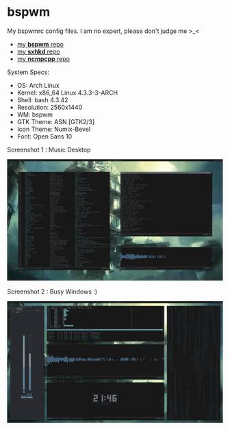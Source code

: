 # bspwm
My bspwmrc config files. I am no expert, please don't judge me >_<

- [my **bspwm** repo](https://github.com/janpansa/bspwm)
- [my **sxhkd** repo](https://github.com/janpansa/sxhkd)
- [my **ncmpcpp** repo](https://github.com/janpansa/ncmpcpp)

System Specs:

- OS: Arch Linux
- Kernel: x86_64 Linux 4.3.3-3-ARCH
- Shell: bash 4.3.42
- Resolution: 2560x1440
- WM: bspwm
- GTK Theme: ASN [GTK2/3]
- Icon Theme: Numix-Bevel
- Font: Open Sans 10

Screenshot 1 : Music Desktop

![alt tag](https://raw.githubusercontent.com/janpansa/bspwm/master/screenshots/2016-02-02-213031_2560x1440_scrot.png)

Screenshot 2 : Busy Windows :)

![alt tag](https://github.com/janpansa/bspwm/raw/master/screenshots/2016-02-02-214654_2560x1440_scrot.png)

